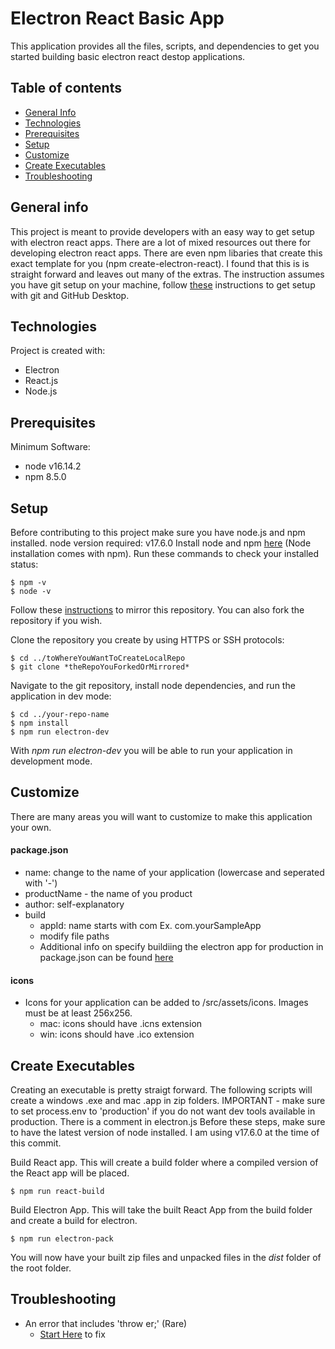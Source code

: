 # Electron React Basic App

This application provides all the files, scripts, and dependencies to get you started building basic electron react destop applications.

## Table of contents
* [General Info](#general-info)
* [Technologies](#technologies)
* [Prerequisites](#prerequisites)
* [Setup](#setup)
* [Customize](#customize)
* [Create Executables](#create-executables)
* [Troubleshooting](#troubleshooting)

## General info
This project is meant to provide developers with an easy way to get setup with electron react apps. There are a lot of mixed resources out there for developing electron react apps. There are even npm libaries that create this exact template for you (npm create-electron-react). I found that this is is straight forward and leaves out many of the extras. The instruction assumes you have git setup on your machine, follow [these](https://www.educba.com/install-github/) instructions to get setup with git and GitHub Desktop.
	
## Technologies
Project is created with:
* Electron
* React.js
* Node.js 

## Prerequisites
Minimum Software:
* node v16.14.2
* npm 8.5.0
	
## Setup
Before contributing to this project make sure you have node.js and npm installed.
node version required: v17.6.0
Install node and npm [here](https://nodejs.org/en/download/) (Node installation comes with npm).
Run these commands to check your installed status:

```
$ npm -v
$ node -v
```

Follow these [instructions](https://docs.github.com/en/repositories/creating-and-managing-repositories/duplicating-a-repository) to mirror this repository.
You can also fork the repository if you wish.

Clone the repository you create by using HTTPS or SSH protocols:

```
$ cd ../toWhereYouWantToCreateLocalRepo
$ git clone *theRepoYouForkedOrMirrored*
```

Navigate to the git repository, install node dependencies, and run the application in dev mode:

```
$ cd ../your-repo-name
$ npm install
$ npm run electron-dev
```

With *npm run electron-dev* you will be able to run your application in development mode.

## Customize

There are many areas you will want to customize to make this application your own.

#### package.json
* name: change to the name of your application (lowercase and seperated with '-')
* productName - the name of you product
* author: self-explanatory
* build
  - appId: name starts with com Ex. com.yourSampleApp
  - modify file paths
  - Additional info on specify buildiing the electron app for production in package.json can be found [here](https://www.electron.build/)

#### icons
* Icons for your application can be added to /src/assets/icons. Images must be at least 256x256.
  - mac: icons should have .icns extension
  - win: icons should have .ico extension

## Create Executables

Creating an executable is pretty straigt forward. The following scripts will create a windows .exe and mac .app in zip folders. 
IMPORTANT - make sure to set process.env to 'production' if you do not want dev tools available in production. There is a comment in electron.js
Before these steps, make sure to have the latest version of node installed. I am using v17.6.0 at the time of this commit.

Build React app. This will create a build folder where a compiled version of the React app will be placed.
```
$ npm run react-build
```

Build Electron App. This will take the built React App from the build folder and create a build for electron.
```
$ npm run electron-pack
```

You will now have your built zip files and unpacked files in the *dist* folder of the root folder.

## Troubleshooting
* An error that includes 'throw er;' (Rare)
  - [Start Here](https://peterthaleikis.com/posts/how-to-fix-throw-er-unhandled-error-event.html) to fix

